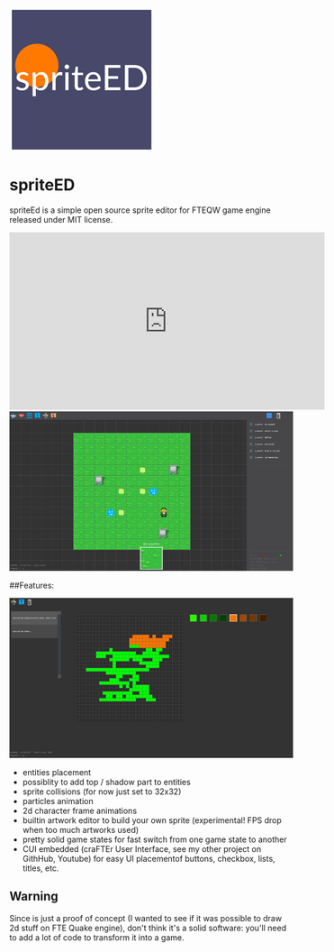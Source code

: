 <img src="game/gfx/press/sprited_logo.png" alt="logo" style="text-align:center" class="inline"/>

# spriteED
spriteEd is a simple open source sprite editor for FTEQW game engine released under MIT license.

<iframe width="560" height="315" src="https://www.youtube.com/embed/eAt7OgUmF-A" frameborder="0" allow="accelerometer; autoplay; encrypted-media; gyroscope; picture-in-picture" allowfullscreen></iframe>

<img src="game/gfx/press/shot1.jpg" alt="logo" style="text-align:center" class="inline"/>

##Features:

<img src="game/gfx/press/shot2.jpg" alt="logo" style="text-align:center" class="inline"/>

- entities placement
- possiblity to add top / shadow part to entities
- sprite collisions (for now just set to 32x32)
- particles animation
- 2d character frame animations
- builtin artwork editor to build your own sprite (experimental! FPS drop when too much artworks used)
- pretty solid game states for fast switch from one game state to another
- CUI embedded (craFTEr User Interface, see my other project on GithHub, Youtube) for  easy UI placementof buttons, checkbox, lists, titles, etc.


## Warning
Since is just a proof of concept (I wanted to see if it was possible to draw 2d stuff on FTE Quake engine), don't think it's a solid software: you'll need to add a lot of code to transform it into a game.

